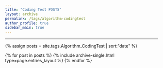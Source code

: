 ```yaml
---
title: "Coding Test POSTS"
layout: archive
permalink: /tags/algorithm-codingtest
author_profile: true
sidebar_main: true
---
```


---

{% assign posts = site.tags.Algorithm_CodingTest | sort:"date" %}

{% for post in posts %}
  {% include archive-single.html type=page.entries_layout %}
{% endfor %}
